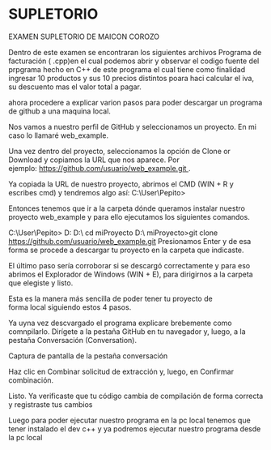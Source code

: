 # SUPLETORIO

EXAMEN SUPLETORIO DE MAICON COROZO 

 Dentro de este examen se encontraran los siguientes archivos
 Programa de facturación ( .cpp)en el cual podemos abrir y observar el codigo fuente del prpgrama hecho en C++ de este programa el cual tiene como finalidad ingresar 10 productos y sus 10 precios distintos poara haci calcular el iva, su descuento mas el valor total a pagar.
 
 
 ahora procedere a explicar varion pasos para poder descargar un programa de github a una maquina local.

Nos vamos a nuestro perfil de GitHub y seleccionamos un proyecto. En mi caso lo llamaré web_example.

Una vez dentro del proyecto, seleccionamos la opción de Clone or Download y copiamos la URL que nos aparece. Por ejemplo: https://github.com/usuario/web_example.git .

Ya copiada la URL de nuestro proyecto, abrimos el CMD (WIN + R y escribes cmd) y tendremos algo así:
C:\User\Pepito>

Entonces tenemos que ir a la carpeta dónde queramos instalar nuestro proyecto web_example y para ello ejecutamos los siguientes comandos.

C:\User\Pepito> D: D:\ cd miProyecto D:\ miProyecto>git clone https://github.com/usuario/web_example.git 
Presionamos Enter y de esa forma se procede a descargar tu proyecto en la carpeta que indicaste.

El último paso sería corroborar si se descargó correctamente y para eso abrimos el Explorador de Windows (WIN + E), para dirigirnos a la carpeta que elegiste y listo.

Esta es la manera más sencilla de poder tener tu proyecto de forma local siguiendo estos 4 pasos.

Ya uyna vez descvargado el programa explicare brebemente como comnpilarlo.
Dirígete a la pestaña GitHub en tu navegador y, luego, a la pestaña Conversación (Conversation).

Captura de pantalla de la pestaña conversación

Haz clic en Combinar solicitud de extracción y, luego, en Confirmar combinación.

Listo. Ya verificaste que tu código cambia de compilación de forma correcta y registraste tus cambios

Luego para poder ejecutar nuestro programa en la pc local tenemos que tener instalado el dev c++ y ya podremos ejecutar nuestro programa desde la pc local
